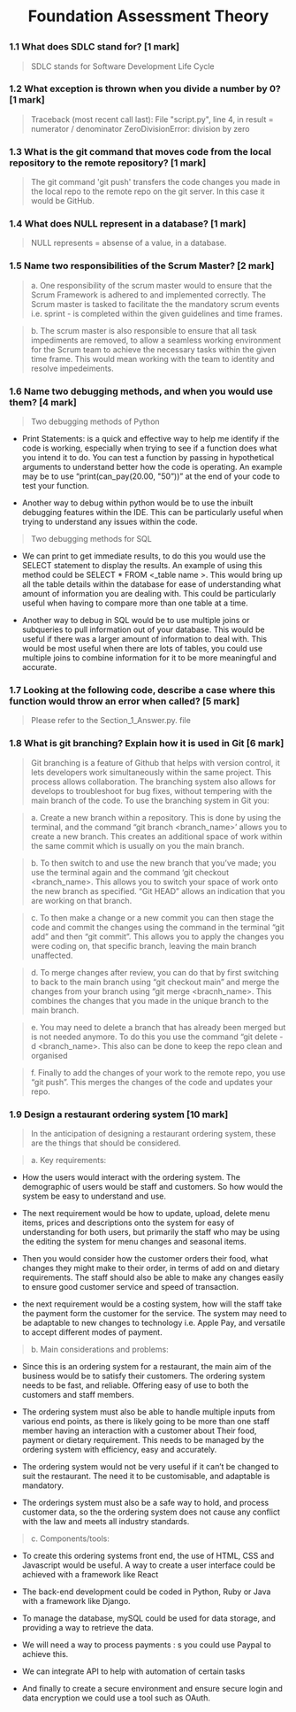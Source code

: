 # <p style="text-align: center;">Foundation Assessment Theory</p>


### **1.1 What does SDLC stand for? [1 mark]**
>
> SDLC stands for Software Development Life Cycle 
>

### **1.2 What exception is thrown when you divide a number by 0? [1 mark]**
>
> Traceback (most recent call last):
  File "script.py", line 4, in <module>
    result = numerator / denominator
ZeroDivisionError: division by zero
>

### **1.3 What is the git command that moves code from the local repository to the remote repository? [1 mark]**
>
> The git command 'git push' transfers the code changes you made in the local repo to the remote repo on the git server. In this case it would be GitHub.
>

### **1.4 What does NULL represent in a database? [1 mark]**
>
> NULL represents = absense of a value, in a database.
>

### **1.5 Name two responsibilities of the Scrum Master? [2 mark]**
>
>a. One responsibility of the scrum master would to ensure that the Scrum Framework is adhered to and implemented correctly. The Scrum master is tasked to facilitate the the mandatory scrum events i.e. sprint - is completed within the given guidelines and time frames. 
>

>
>b. The scrum master is also responsible to ensure that all task impediments are removed, to allow a seamless working environment for the Scrum team to achieve the necessary tasks within the given time frame. This would mean working with the team to identity and resolve impedeiments. 
>

### **1.6 Name two debugging methods, and when you would use them? [4 mark]**
>
> Two debugging methods of Python
>

+ Print Statements: is a quick and effective way to help me identify if the code is working, especially when trying to see if a function does what you intend it to do. You can test a function by passing in hypothetical arguments to understand better how the code is operating. An example may be to use “print(can_pay(20.00, "50”))” at the end of your code to test your function.

+ Another way to debug within python would be to use the inbuilt debugging features within the IDE. This can be particularly useful when trying to understand any issues within the code. 

>
> Two debugging methods for SQL
>

+ We can print to get immediate results, to do this you would use the SELECT statement to display the results. An example of using this method could be  SELECT * FROM <_table name >. This would bring up all the table details within the database for ease of understanding what amount of information you are dealing with. This could be particularly useful when having to compare more than one table at a time. 

+ Another way to debug in SQL would be to use multiple joins or subqueries to pull information out of your database. This would be useful if there was a larger amount of information to deal with. This would be most useful when there are lots of tables, you could use multiple joins to combine information for it to be more meaningful and accurate. 

### **1.7 Looking at the following code, describe a case where this function would throw an error when called? [5 mark]**
>
>Please refer to the Section_1_Answer.py. file
>

### **1.8 What is git branching? Explain how it is used in Git [6 mark]**
>
>Git branching is a feature of Github that helps with version control, it lets developers work simultaneously within the same project. This process allows collaboration. The branching system also allows for develops to troubleshoot for bug fixes, without tempering with the main branch of the code. To use the branching system in Git you:
>

>
>a. Create a new branch within a repository. This is done by using the terminal, and the command  “git branch <branch_name>’ allows you to create a new branch. This creates an additional space of work within the same commit which is usually on you the main branch. 
>

>
>b. To then switch to and use the new branch that you’ve made; you use the terminal again and the command ‘git checkout <branch_name>. This allows you to switch your space of work onto the new branch as specified. “Git HEAD” allows an indication that you are working on that branch.
>

>
>c. To then make a change or a new commit you can then stage the code and commit the changes using the command in the terminal “git add” and then “git commit”. This allows you to apply the changes you were coding on, that specific branch, leaving the main branch unaffected.
>

>
>d. To merge changes after review, you can do that by first switching to back to the main branch using “git checkout main” and merge the changes from your branch using “git merge <bracnh_name>. This combines the changes that you made in the unique branch to the main branch. 
>

>
>e. You may need to delete a branch that has already been merged but is not needed anymore. To do this you use the command “git delete -d <branch_name>. This also can be done to keep the repo clean and organised 
>

>
>f. Finally to add the changes of your work to the remote repo, you use “git push”. This merges the changes of the code and updates your repo.
>

### **1.9 Design a restaurant ordering system [10 mark]**
>
>In the anticipation of designing a restaurant ordering system, these are the things that should be considered.
>

>
> a.  Key requirements: 
>
+ How the users would interact with the ordering system. The demographic of users would be staff and customers. So how would the system be easy to understand and use.

+ The next requirement would be how to update, upload, delete menu items, prices and descriptions onto the system for easy of understanding for both users, but primarily the staff who may be using the editing the system for menu changes and seasonal items. 

+ Then you would consider how the customer orders their food, what changes they might make to their order, in terms of add on and dietary requirements. The staff should also be able to make any changes easily to ensure good customer service and speed of transaction. 

+ the next requirement would be a costing system, how will the staff take the payment form the customer for the service. The system may need to be adaptable to new changes to technology i.e. Apple Pay, and versatile to accept different modes of payment.  

>
> b. Main considerations and problems:
>

+ Since this is an ordering system for a restaurant, the main aim of the business would be to satisfy their customers. The ordering system needs to be fast, and reliable. Offering easy of use to both the customers and staff members. 

+ The ordering system must also be able to handle multiple inputs from various end points, as there is likely going to be more than one staff member having an interaction with a customer about Their food, payment or dietary requirement. This needs to be managed by the ordering system with efficiency, easy and accurately. 

+ The ordering system would not be very useful if it can’t be changed to suit the restaurant. The need it to be customisable, and adaptable is mandatory. 

+ The orderings system must also be a safe way to hold, and process customer data, so the the ordering system does not cause any conflict with the law and meets all industry standards. 

>
> c. Components/tools:
>

+ To create this ordering systems front end, the use of HTML, CSS and Javascript would be useful. A way to create a user interface could be achieved with a framework like React 

+ The back-end development could be coded in Python, Ruby or Java with a framework like Django. 

+ To manage the database, mySQL could be used for data storage, and providing a way to retrieve the data.

+ We will need a way to process payments : s you could use Paypal to achieve this. 

+ We can integrate API to help with automation of certain tasks

+ And finally to create a secure environment and ensure secure login and data encryption we could use a tool such as OAuth.
